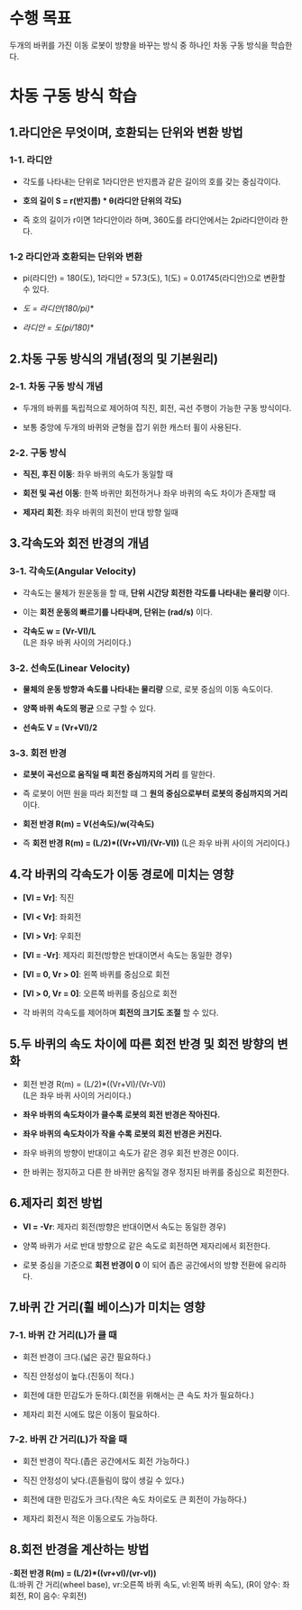 # 수행 목표
두개의 바퀴를 가진 이동 로봇이 방향을 바꾸는 방식 중 하나인 차동 구동 방식을 학습한다.

# 차동 구동 방식 학습

## 1.라디안은 무엇이며, 호환되는 단위와 변환 방법

### 1-1. 라디안
 - 각도를 나타내는 단위로 1라디안은 반지름과 같은 길이의 호를 갖는 중심각이다.

 - **호의 길이 S = r(반지름) * θ(라디안 단위의 각도)**

 - 즉 호의 길이가 r이면 1라디안이라 하며, 360도를 라디안에서는 2pi라디안이라 한다.

### 1-2 라디안과 호환되는 단위와 변환
 - pi(라디안) = 180(도), 1라디안 = 57.3(도), 1(도) = 0.01745(라디안)으로 변환할 수 있다.  

 - **도 = 라디안*(180/pi)**

 - **라디안 = 도*(pi/180)**

## 2.차동 구동 방식의 개념(정의 및 기본원리)

### 2-1. 차동 구동 방식 개념
 - 두개의 바퀴를 독립적으로 제어하여 직진, 회전, 곡선 주행이 가능한 구동 방식이다.

 - 보통 중앙에 두개의 바퀴와 균형을 잡기 위한 캐스터 휠이 사용된다. 

### 2-2. 구동 방식
 - **직진, 후진 이동**: 좌우 바퀴의 속도가 동일할 때  

 - **회전 및 곡선 이동**: 한쪽 바퀴만 회전하거나 좌우 바퀴의 속도 차이가 존재할 때  

 - **제자리 회전**: 좌우 바퀴의 회전이 반대 방향 일때  

## 3.각속도와 회전 반경의 개념

### 3-1. 각속도(Angular Velocity)
 - 각속도는 물체가 원운동을 할 때, **단위 시간당 회전한 각도를 나타내는 물리량** 이다.

 - 이는 **회전 운동의 빠르기를 나타내며, 단위는 (rad/s)** 이다.

 - **각속도 w = (Vr-Vl)/L**   
 (L은 좌우 바퀴 사이의 거리이다.)

### 3-2. 선속도(Linear Velocity)
 - **물체의 운동 방향과 속도를 나타내는 물리량** 으로, 로봇 중심의 이동 속도이다.

 - **양쪽 바퀴 속도의 평균** 으로 구할 수 있다.

 - **선속도 V = (Vr+Vl)/2** 

### 3-3. 회전 반경
 - **로봇이 곡선으로 움직일 때 회전 중심까지의 거리** 를 말한다.

 - 즉 로봇이 어떤 원을 따라 회전할 떄 그 **원의 중심으로부터 로봇의 중심까지의 거리** 이다.

 - **회전 반경 R(m) = V(선속도)/w(각속도)**

 - 즉 **회전 반경 R(m) = (L/2)*((Vr+Vl)/(Vr-Vl))** 
 (L은 좌우 바퀴 사이의 거리이다.)

## 4.각 바퀴의 각속도가 이동 경로에 미치는 영향
 - **[Vl = Vr]**: 직진

 - **[Vl < Vr]**: 좌회전

 - **[Vl > Vr]**: 우회전

 - **[Vl = -Vr]**: 제자리 회전(방향은 반대이면서 속도는 동일한 경우)

 - **[Vl = 0, Vr > 0]**: 왼쪽 바퀴를 중심으로 회전

 - **[Vl > 0, Vr = 0]**: 오른쪽 바퀴를 중심으로 회전

 - 각 바퀴의 각속도를 제어하며 **회전의 크기도 조절** 할 수 있다.  

## 5.두 바퀴의 속도 차이에 따른 회전 반경 및 회전 방향의 변화
 - 회전 반경 R(m) = (L/2)*((Vr+Vl)/(Vr-Vl))  
 (L은 좌우 바퀴 사이의 거리이다.)

 - **좌우 바퀴의 속도차이가 클수록 로봇의 회전 반경은 작아진다.**

 - **좌우 바퀴의 속도차이가 작을 수록 로봇의 회전 반경은 커진다.**

 - 좌우 바퀴의 방향이 반대이고 속도가 같은 경우 회전 반경은 0이다.

 - 한 바퀴는 정지하고 다른 한 바퀴만 움직일 경우 정지된 바퀴를 중심으로 회전한다.  

## 6.제자리 회전 방법
 - **Vl = -Vr**: 제자리 회전(방향은 반대이면서 속도는 동일한 경우)

 - 양쪽 바퀴가 서로 반대 방향으로 같은 속도로 회전하면 제자리에서 회전한다.  

 - 로봇 중심을 기준으로 **회전 반경이 0** 이 되어 좁은 공간에서의 방향 전환에 유리하다.  

## 7.바퀴 간 거리(휠 베이스)가 미치는 영향

### 7-1. 바퀴 간 거리(L)가 클 때
 - 회전 반경이 크다.(넓은 공간 필요하다.)

 - 직진 안정성이 높다.(진동이 적다.)

 - 회전에 대한 민감도가 둔하다.(회전을 위해서는 큰 속도 차가 필요하다.)

 - 제자리 회전 시에도 많은 이동이 필요하다.

### 7-2. 바퀴 간 거리(L)가 작을 때
 - 회전 반경이 작다.(좁은 공간에서도 회전 가능하다.)

 - 직진 안정성이 낮다.(흔들림이 많이 생길 수 있다.)

 - 회전에 대한 민감도가 크다.(작은 속도 차이로도 큰 회전이 가능하다.)
 
 - 제자리 회전시 적은 이동으로도 가능하다.

## 8.회전 반경을 계산하는 방법
-**회전 반경 R(m) = (L/2)*((vr+vl)/(vr-vl))**  
(L:바퀴 간 거리(wheel base), vr:오른쪽 바퀴 속도, vl:왼쪽 바퀴 속도), (R이 양수: 좌회전, R이 음수: 우회전)